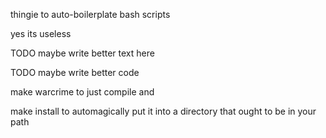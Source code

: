 thingie to auto-boilerplate bash scripts

yes its useless

TODO maybe write better text here

TODO maybe write better code

make warcrime to just compile and

make install to automagically put it into a directory that ought to be in your path
